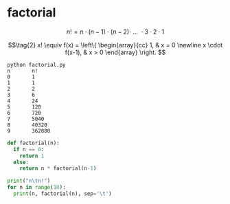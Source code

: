 # factorial
$$\tag{1}
n! = n \cdot (n-1) \cdot (n-2) \cdot \ . . . \ \cdot 3 \cdot 2 \cdot 1
$$

$$\tag{2}
x! \equiv f(x) = \left\{
\begin{array}{cc}
1, & x = 0 \newline
x \cdot f(x-1), & x > 0
\end{array}
\right.
$$


```shell
python factorial.py
n       n!
0       1
1       1
2       2
3       6
4       24
5       120
6       720
7       5040
8       40320
9       362880
```


```python
def factorial(n):
  if n == 0:
    return 1
  else:
    return n * factorial(n-1)

print("n\tn!")
for n in range(10):
  print(n, factorial(n), sep='\t')

```

